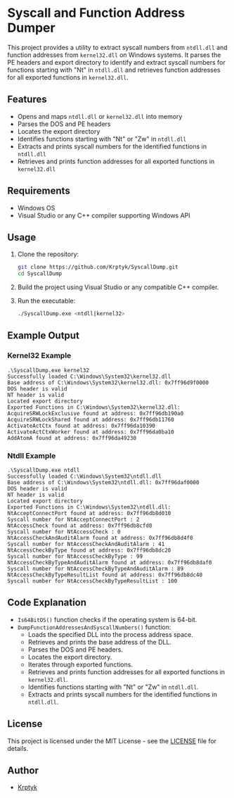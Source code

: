 
# Syscall and Function Address Dumper

This project provides a utility to extract syscall numbers from `ntdll.dll` and function addresses from `kernel32.dll` on Windows systems. It parses the PE headers and export directory to identify and extract syscall numbers for functions starting with "Nt" in `ntdll.dll` and retrieves function addresses for all exported functions in `kernel32.dll`.

## Features

- Opens and maps `ntdll.dll` or `kernel32.dll` into memory
- Parses the DOS and PE headers
- Locates the export directory
- Identifies functions starting with "Nt" or "Zw" in `ntdll.dll`
- Extracts and prints syscall numbers for the identified functions in `ntdll.dll`
- Retrieves and prints function addresses for all exported functions in `kernel32.dll`

## Requirements

- Windows OS
- Visual Studio or any C++ compiler supporting Windows API

## Usage

1. Clone the repository:
    ```sh
    git clone https://github.com/Krptyk/SyscallDump.git
    cd SyscallDump
    ```

2. Build the project using Visual Studio or any compatible C++ compiler.

3. Run the executable:
    ```sh
    ./SyscallDump.exe <ntdll|kernel32>
    ```

## Example Output

### Kernel32 Example
```
.\SyscallDump.exe kernel32
Successfully loaded C:\Windows\System32\kernel32.dll
Base address of C:\Windows\System32\kernel32.dll: 0x7ff96d9f0000
DOS header is valid
NT header is valid
Located export directory
Exported Functions in C:\Windows\System32\kernel32.dll:
AcquireSRWLockExclusive found at address: 0x7ff96db190a0
AcquireSRWLockShared found at address: 0x7ff96db11760
ActivateActCtx found at address: 0x7ff96da10390
ActivateActCtxWorker found at address: 0x7ff96da0ba10
AddAtomA found at address: 0x7ff96da49230

```

### Ntdll Example
```
.\SyscallDump.exe ntdll
Successfully loaded C:\Windows\System32\ntdll.dll
Base address of C:\Windows\System32\ntdll.dll: 0x7ff96daf0000
DOS header is valid
NT header is valid
Located export directory
Exported Functions in C:\Windows\System32\ntdll.dll:
NtAcceptConnectPort found at address: 0x7ff96db8d010
Syscall number for NtAcceptConnectPort : 2
NtAccessCheck found at address: 0x7ff96db8cfd0
Syscall number for NtAccessCheck : 0
NtAccessCheckAndAuditAlarm found at address: 0x7ff96db8d4f0
Syscall number for NtAccessCheckAndAuditAlarm : 41
NtAccessCheckByType found at address: 0x7ff96db8dc20
Syscall number for NtAccessCheckByType : 99
NtAccessCheckByTypeAndAuditAlarm found at address: 0x7ff96db8daf0
Syscall number for NtAccessCheckByTypeAndAuditAlarm : 89
NtAccessCheckByTypeResultList found at address: 0x7ff96db8dc40
Syscall number for NtAccessCheckByTypeResultList : 100

```

## Code Explanation

- `Is64BitOS()` function checks if the operating system is 64-bit.
- `DumpFunctionAddressesAndSyscallNumbers()` function:
  - Loads the specified DLL into the process address space.
  - Retrieves and prints the base address of the DLL.
  - Parses the DOS and PE headers.
  - Locates the export directory.
  - Iterates through exported functions.
  - Retrieves and prints function addresses for all exported functions in `kernel32.dll`.
  - Identifies functions starting with "Nt" or "Zw" in `ntdll.dll`.
  - Extracts and prints syscall numbers for the identified functions in `ntdll.dll`.

## License

This project is licensed under the MIT License - see the [LICENSE](LICENSE) file for details.

## Author

- [Krptyk](https://github.com/Krptyk)
